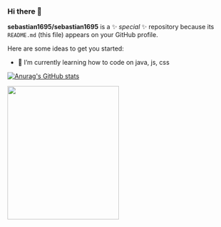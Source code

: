### Hi there 👋


**sebastian1695/sebastian1695** is a ✨ _special_ ✨ repository because its `README.md` (this file) appears on your GitHub profile.

Here are some ideas to get you started:

- 🌱 I’m currently learning how to code on java, js, css 

[![Anurag's GitHub stats](https://github-readme-stats.vercel.app/api?username=sebastian1695)](https://github.com/sebastian1695/github-readme-stats)

<img src="https://cdn.jsdelivr.net/gh/devicons/devicon/icons/apple/apple-original.svg" width="250" height="300">

          
